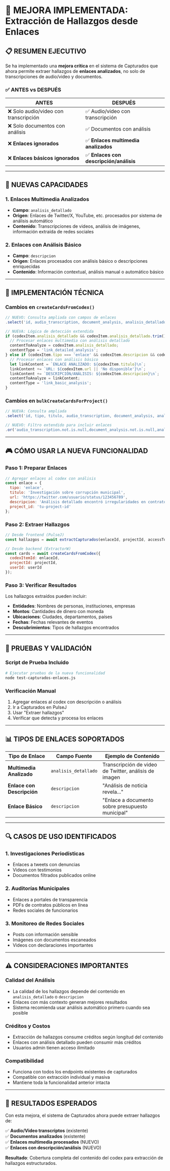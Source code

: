 # 🔗 MEJORA IMPLEMENTADA: Extracción de Hallazgos desde Enlaces

## 📋 **RESUMEN EJECUTIVO**

Se ha implementado una **mejora crítica** en el sistema de Capturados que ahora permite extraer hallazgos de **enlaces analizados**, no solo de transcripciones de audio/video y documentos.

### ✅ **ANTES vs DESPUÉS**

| **ANTES** | **DESPUÉS** |
|-----------|-------------|
| ❌ Solo audio/video con transcripción | ✅ Audio/video con transcripción |
| ❌ Solo documentos con análisis | ✅ Documentos con análisis |
| ❌ **Enlaces ignorados** | ✅ **Enlaces multimedia analizados** |
| ❌ **Enlaces básicos ignorados** | ✅ **Enlaces con descripción/análisis** |

---

## 🎯 **NUEVAS CAPACIDADES**

### 1. **Enlaces Multimedia Analizados**
- **Campo**: `analisis_detallado`
- **Origen**: Enlaces de Twitter/X, YouTube, etc. procesados por sistema de análisis automático
- **Contenido**: Transcripciones de videos, análisis de imágenes, información extraída de redes sociales

### 2. **Enlaces con Análisis Básico**  
- **Campo**: `descripcion`
- **Origen**: Enlaces procesados con análisis básico o descripciones enriquecidas
- **Contenido**: Información contextual, análisis manual o automático básico

---

## 🔧 **IMPLEMENTACIÓN TÉCNICA**

### **Cambios en `createCardsFromCodex()`**

```javascript
// NUEVO: Consulta ampliada con campos de enlaces
.select('id, audio_transcription, document_analysis, analisis_detallado, descripcion, url, tipo, titulo, nombre_archivo, storage_path, proyecto, project_id')

// NUEVA: Lógica de detección extendida
if (codexItem.analisis_detallado && codexItem.analisis_detallado.trim()) {
  // Procesar enlaces multimedia con análisis detallado
  contentToAnalyze = codexItem.analisis_detallado;
  contentType = 'link_detailed_analysis';
} else if (codexItem.tipo === 'enlace' && codexItem.descripcion && codexItem.descripcion.trim()) {
  // Procesar enlaces con análisis básico
  let linkContent = `ENLACE ANALIZADO: ${codexItem.titulo}\n`;
  linkContent += `URL: ${codexItem.url || 'No disponible'}\n`;
  linkContent += `DESCRIPCIÓN/ANÁLISIS: ${codexItem.descripcion}\n`;
  contentToAnalyze = linkContent;
  contentType = 'link_basic_analysis';
}
```

### **Cambios en `bulkCreateCardsForProject()`**

```javascript
// NUEVA: Consulta ampliada
.select('id, tipo, titulo, audio_transcription, document_analysis, analisis_detallado, descripcion, url, storage_path')

// NUEVO: Filtro extendido para incluir enlaces
.or('audio_transcription.not.is.null,document_analysis.not.is.null,analisis_detallado.not.is.null,and(tipo.eq.enlace,descripcion.not.is.null),and(tipo.eq.documento,storage_path.not.is.null)')
```

---

## 🎮 **CÓMO USAR LA NUEVA FUNCIONALIDAD**

### **Paso 1: Preparar Enlaces**
```javascript
// Agregar enlaces al codex con análisis
const enlace = {
  tipo: 'enlace',
  titulo: 'Investigación sobre corrupción municipal',
  url: 'https://twitter.com/usuario/status/123456789',
  descripcion: 'Análisis detallado encontró irregularidades en contratos por Q2.5M en Antigua Guatemala. Involucra empresas constructoras y funcionarios municipales.',
  project_id: 'tu-project-id'
};
```

### **Paso 2: Extraer Hallazgos**
```javascript
// Desde frontend (PulseJ)
const hallazgos = await extractCapturados(enlaceId, projectId, accessToken);

// Desde backend (ExtractorW)
const cards = await createCardsFromCodex({
  codexItemId: enlaceId,
  projectId: projectId,
  userId: userId
});
```

### **Paso 3: Verificar Resultados**
Los hallazgos extraídos pueden incluir:
- **Entidades**: Nombres de personas, instituciones, empresas
- **Montos**: Cantidades de dinero con moneda
- **Ubicaciones**: Ciudades, departamentos, países  
- **Fechas**: Fechas relevantes de eventos
- **Descubrimientos**: Tipos de hallazgos encontrados

---

## 🧪 **PRUEBAS Y VALIDACIÓN**

### **Script de Prueba Incluido**
```bash
# Ejecutar pruebas de la nueva funcionalidad
node test-capturados-enlaces.js
```

### **Verificación Manual**
1. Agregar enlaces al codex con descripción o análisis
2. Ir a Capturados en PulseJ
3. Usar "Extraer hallazgos" 
4. Verificar que detecta y procesa los enlaces

---

## 📊 **TIPOS DE ENLACES SOPORTADOS**

| **Tipo de Enlace** | **Campo Fuente** | **Ejemplo de Contenido** |
|-------------------|------------------|--------------------------|
| **Multimedia Analizado** | `analisis_detallado` | Transcripción de video de Twitter, análisis de imagen |
| **Enlace con Descripción** | `descripcion` | "Análisis de noticia revela..." |
| **Enlace Básico** | `descripcion` | "Enlace a documento sobre presupuesto municipal" |

---

## 🔍 **CASOS DE USO IDENTIFICADOS**

### **1. Investigaciones Periodísticas**
- Enlaces a tweets con denuncias
- Videos con testimonios
- Documentos filtrados publicados online

### **2. Auditorías Municipales**
- Enlaces a portales de transparencia
- PDFs de contratos públicos en línea
- Redes sociales de funcionarios

### **3. Monitoreo de Redes Sociales**
- Posts con información sensible
- Imágenes con documentos escaneados
- Videos con declaraciones importantes

---

## ⚠️ **CONSIDERACIONES IMPORTANTES**

### **Calidad del Análisis**
- La calidad de los hallazgos depende del contenido en `analisis_detallado` o `descripcion`
- Enlaces con más contexto generan mejores resultados
- Sistema recomienda usar análisis automático primero cuando sea posible

### **Créditos y Costos**
- Extracción de hallazgos consume créditos según longitud del contenido
- Enlaces con análisis detallado pueden consumir más créditos
- Usuarios admin tienen acceso ilimitado

### **Compatibilidad**
- Funciona con todos los endpoints existentes de capturados
- Compatible con extracción individual y masiva
- Mantiene toda la funcionalidad anterior intacta

---

## 🎉 **RESULTADOS ESPERADOS**

Con esta mejora, el sistema de Capturados ahora puede extraer hallazgos de:

✅ **Audio/Video transcriptos** (existente)  
✅ **Documentos analizados** (existente)  
✅ **Enlaces multimedia procesados** (NUEVO)  
✅ **Enlaces con descripción/análisis** (NUEVO)  

**Resultado**: Cobertura completa del contenido del codex para extracción de hallazgos estructurados. 